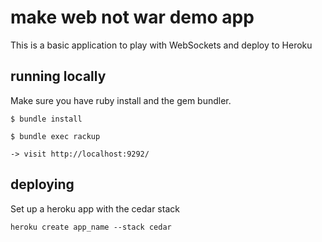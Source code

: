 # make web not war demo app

This is a basic application to play with WebSockets and deploy to Heroku

## running locally

Make sure you have ruby install and the gem bundler.

    $ bundle install

    $ bundle exec rackup

    -> visit http://localhost:9292/

## deploying

Set up a heroku app with the cedar stack

    heroku create app_name --stack cedar